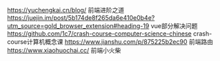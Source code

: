 https://yuchengkai.cn/blog/  前端进阶之道
https://juejin.im/post/5b174de8f265da6e410e0b4e?utm_source=gold_browser_extension#heading-19 vue部分解决问题
 https://github.com/1c7/crash-course-computer-science-chinese  crash-course计算机概念课
 https://www.jianshu.com/p/875225b2ec90 前端路由
 https://www.xiaohuochai.cc/ 前端小火柴